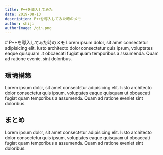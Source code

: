 ```yaml
---
title: P++を導入してみた
date: 2019-08-13
description: P++を導入してみた時のメモ
author: shiji
authorImage: /gin.png
---
```

<Author />
#  P++を導入してみた時のメモ
Lorem ipsum dolor, sit amet consectetur adipisicing elit. Iusto architecto dolor consectetur quis ipsum, voluptates eaque quisquam ut obcaecati fugiat quam temporibus a assumenda. Quam ad ratione eveniet sint doloribus.

## 環境構築
Lorem ipsum dolor, sit amet consectetur adipisicing elit. Iusto architecto dolor consectetur quis ipsum, voluptates eaque quisquam ut obcaecati fugiat quam temporibus a assumenda. Quam ad ratione eveniet sint doloribus.

## まとめ
Lorem ipsum dolor, sit amet consectetur adipisicing elit. Iusto architecto dolor consectetur quis ipsum, voluptates eaque quisquam ut obcaecati fugiat quam temporibus a assumenda. Quam ad ratione eveniet sint doloribus.